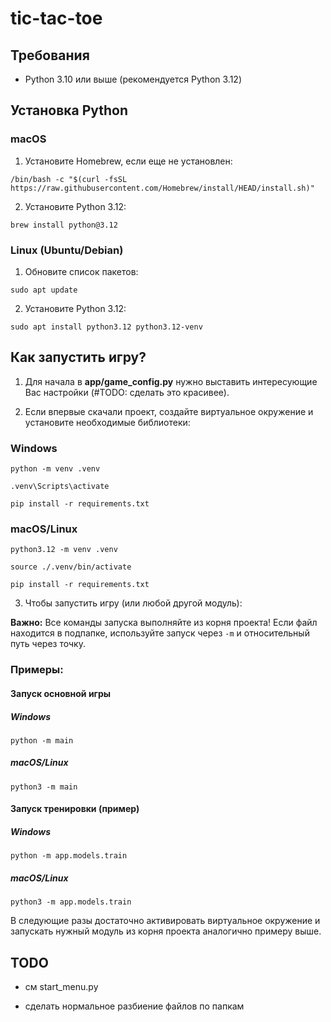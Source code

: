 # tic-tac-toe 

## Требования
- Python 3.10 или выше (рекомендуется Python 3.12)

## Установка Python

### macOS
1. Установите Homebrew, если еще не установлен:
```shell
/bin/bash -c "$(curl -fsSL https://raw.githubusercontent.com/Homebrew/install/HEAD/install.sh)"
```
2. Установите Python 3.12:
```shell
brew install python@3.12
```

### Linux (Ubuntu/Debian)
1. Обновите список пакетов:
```shell
sudo apt update
```
2. Установите Python 3.12:
```shell
sudo apt install python3.12 python3.12-venv
```

## Как запустить игру?

1. Для начала в **app/game_config.py** нужно выставить интересующие Вас настройки (#TODO: сделать это красивее).

2. Если впервые скачали проект, создайте виртуальное окружение и установите необходимые библиотеки:

### Windows
```shell
python -m venv .venv

.venv\Scripts\activate

pip install -r requirements.txt
```

### macOS/Linux
```shell
python3.12 -m venv .venv

source ./.venv/bin/activate

pip install -r requirements.txt
```

3. Чтобы запустить игру (или любой другой модуль):

**Важно:** Все команды запуска выполняйте из корня проекта! Если файл находится в подпапке, используйте запуск через `-m` и относительный путь через точку.

### Примеры:

#### Запуск основной игры

##### Windows
```shell
python -m main
```
##### macOS/Linux
```shell
python3 -m main
```

#### Запуск тренировки (пример)

##### Windows
```shell
python -m app.models.train
```
##### macOS/Linux
```shell
python3 -m app.models.train
```

В следующие разы достаточно активировать виртуальное окружение и запускать нужный модуль из корня проекта аналогично примеру выше.

## TODO

- см start_menu.py

- сделать нормальное разбиение файлов по папкам
